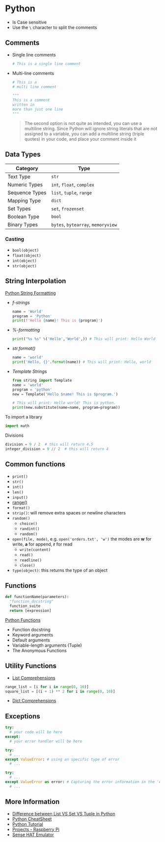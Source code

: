 # Python

- Is Case sensitive
- Use the `\` character to split the comments

## Comments

- Single line comments

  ```py
  # This is a single line comment
  ```

- Multi-line comments

  ```py
  # This is a
  # multi line comment
  
  """
  This is a comment
  written in
  more than just one line
  """
  ```

  > The second option is not quite as intended, you can use a multiline string. Since Python will ignore string literals that are not assigned to a variable, you can add a multiline string (triple quotes) in your code, and place your comment inside it

## Data Types

| Category          | Type                                  |
|-------------------|---------------------------------------|
| Text Type         | `str`                                 |
| Numeric Types     | `int`, `float`, `complex`             |
| Sequence Types    | `list`, `tuple`, `range`              |
| Mapping Type      | `dict`                                |
| Set Types         | `set`, `frozenset`                    |
| Boolean Type      | `bool`                                |
| Binary Types      | `bytes`, `bytearray`, `memoryview`    |

### Casting

- `bool(object)`
- `float(object)`
- `int(object)`
- `str(object)`

## String Interpolation

[Python String Formatting](https://www.w3schools.com/python/python_string_formatting.asp)

- _f-strings_

  ```py
  name = 'World'
  program = 'Python'
  print(f'Hello {name}! This is {program}')
  ```

- _%-formatting_

  ```py
  print("%s %s" %('Hello','World',)) # This will print: Hello World
  ```

- _str.format()_

  ```py
  name = 'world'
  print('Hello, {}'.format(name)) # This will print: Hello, world
  ```

- _Template Strings_

  ```py
  from string import Template
  name = 'world'
  program = 'python'
  new = Template('Hello $name! This is $program.')
  
  # This will print: Hello world! This is python.
  print(new.substitute(name=name, program=program))
  ```

To import a library

```py
import math
```

Divisions

```py
division = 9 / 2  # this will return 4.5
integer_division = 9 // 2  # this will return 4
```

## Common functions

- `print()`
- `str()`
- `int()`
- `len()`
- `input()`
- [range()](https://www.python.org/dev/peps/pep-0281/)
- `format()`
- `strip()`: will remove extra spaces or newline characters
- `random()`
  - `choice()`
  - `randint()`
  - `random()`
- `open(file, mode)`, e.g. ```open('orders.txt', 'w')``` the modes are **w** for write, **a** for append, **r** for read
  - `write(content)`
  - `read()`
  - `readline()`
  - `close()`
- `type(object)`: this returns the type of an object

## Functions

```py
def functionName(parameters):
  "function_docstring"
  function_suite
  return [expression]
```

[Python Functions](https://www.tutorialspoint.com/python/python_functions.htm)

- Function docstring
- Keyword arguments
- Default arguments
- Variable-length arguments (Tuple)
- The Anonymous Functions

## Utility Functions

- [List Comprehensions](https://docs.python.org/2/tutorial/datastructures.html#list-comprehensions)

```py
range_list = [i for i in range(0, 10)]
square_list = [(i + 1) ** 2 for i in range(0, 10)]
```

- [Dict Comprehensions](https://www.python.org/dev/peps/pep-0274/)

## Exceptions

```py
try:
  # your code will be here
except:
  # your error handler will be here
```

```py
try:
  # ...
except ValueError: # using an specific type of error
  # ...
```

```py
try:
  # ...
except ValueError as error: # Capturing the error information in the 'error' variable
  # ...
```

## More Information

- [Difference between List VS Set VS Tuple in Python](https://www.geeksforgeeks.org/difference-between-list-vs-set-vs-tuple-in-python/)
- [Python CheatSheet](https://www.pythoncheatsheet.org/cheatsheet)
- [Python Tutorial](https://www.pythontutorial.net/)
- [Projects - Raspberry Pi](https://projects.raspberrypi.org/en/paths)
- [Sense HAT Emulator](https://sense-emu.readthedocs.io/)
